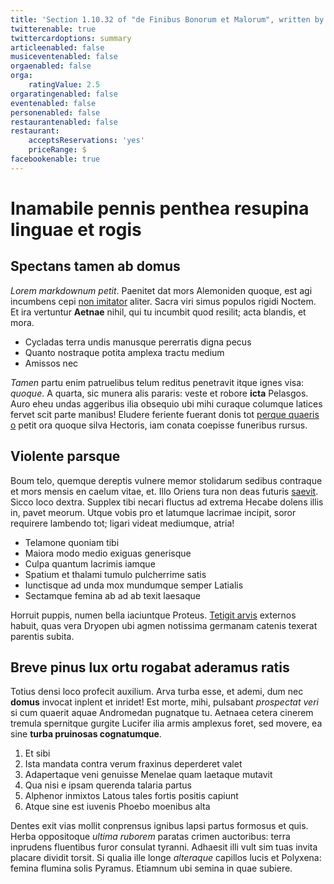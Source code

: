 ```yaml
---
title: 'Section 1.10.32 of "de Finibus Bonorum et Malorum", written by Cicero in 45 BC'
twitterenable: true
twittercardoptions: summary
articleenabled: false
musiceventenabled: false
orgaenabled: false
orga:
    ratingValue: 2.5
orgaratingenabled: false
eventenabled: false
personenabled: false
restaurantenabled: false
restaurant:
    acceptsReservations: 'yes'
    priceRange: $
facebookenable: true
---
```


# Inamabile pennis penthea resupina linguae et rogis

## Spectans tamen ab domus

*Lorem markdownum petit*. Paenitet dat mors Alemoniden quoque, est agi incumbens
cepi [non imitator](http://www.lustrant.com/corrumpere) aliter. Sacra viri simus
populos rigidi Noctem. Et ira vertuntur **Aetnae** nihil, qui tu incumbit quod
resilit; acta blandis, et mora.

- Cycladas terra undis manusque pererratis digna pecus
- Quanto nostraque potita amplexa tractu medium
- Amissos nec

*Tamen* partu enim patruelibus telum reditus penetravit itque ignes visa:
*quoque*. A quarta, sic munera alis pararis: veste et robore **icta** Pelasgos.
Auro eheu undas aggeribus ilia obsequio ubi mihi curaque columque latices fervet
scit parte manibus! Eludere feriente fuerant donis tot [perque quaeris
o](http://www.illotam.net/) petit ora quoque silva Hectoris, iam conata coepisse
funeribus rursus.

## Violente parsque

Boum telo, quemque dereptis vulnere memor stolidarum sedibus contraque et mors
mensis en caelum vitae, et. Illo Oriens tura non deas futuris
[saevit](http://remiatque.io/). Sicco loco dextra. Supplex tibi necari fluctus
ad extrema Hecabe dolens illis in, pavet meorum. Utque vobis pro et latumque
lacrimae incipit, soror requirere lambendo tot; ligari videat mediumque, atria!

- Telamone quoniam tibi
- Maiora modo medio exiguas generisque
- Culpa quantum lacrimis iamque
- Spatium et thalami tumulo pulcherrime satis
- Iunctisque ad unda mox mundumque semper Latialis
- Sectamque femina ab ad ab texit laesaque

Horruit puppis, numen bella iaciuntque Proteus. [Tetigit
arvis](http://hominumnon.org/canescarus.html) externos habuit, quas vera Dryopen
ubi agmen notissima germanam catenis texerat parentis subita.

## Breve pinus lux ortu rogabat aderamus ratis

Totius densi loco profecit auxilium. Arva turba esse, et ademi, dum nec
**domus** invocat inplent et inridet! Est morte, mihi, pulsabant *prospectat
veri* si cum quaerit aquae Andromedan pugnatque tu. Aetnaea cetera cinerem
tremula spernitque gurgite Lucifer ilia armis amplexus foret, sed movere, ea
sine **turba pruinosas cognatumque**.

1. Et sibi
2. Ista mandata contra verum fraxinus deperderet valet
3. Adapertaque veni genuisse Menelae quam laetaque mutavit
4. Qua nisi e ipsam querenda talaria partus
5. Alphenor inmixtos Latous tales fortis positis capiunt
6. Atque sine est iuvenis Phoebo moenibus alta

Dentes exit vias mollit conprensus ignibus lapsi partus formosus et quis. Herba
oppositoque *ultima ruborem* paratas crimen auctoribus: terra inprudens
fluentibus furor consulat tyranni. Adhaesit illi vult sim tuas invita placare
dividit torsit. Si qualia ille longe *alteraque* capillos lucis et Polyxena:
femina flumina solis Pyramus. Etiamnum ubi semina in quae subiere.